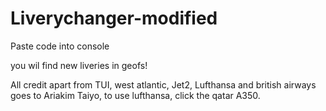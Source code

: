 # Liverychanger-modified

Paste code into console

you wil find new liveries in  geofs!

All credit apart from TUI, west atlantic, Jet2, Lufthansa and british airways goes to Ariakim Taiyo, to use lufthansa, click the qatar A350.
